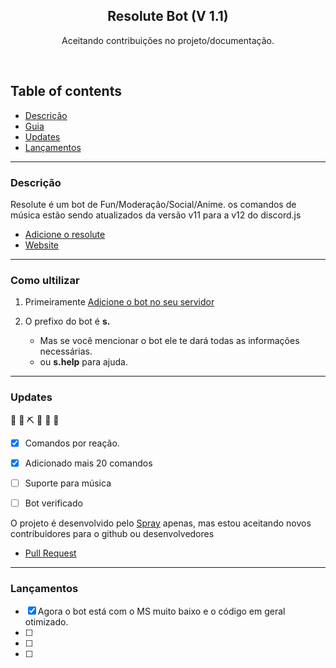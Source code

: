<p align="center">
  <a href="https://github.com/sprayx/ResoluteBot">
  </a>
  <h2 align="center">Resolute Bot (V 1.1)</h2>

  <p align="center">
        Aceitando contribuições no projeto/documentação.
    <br>
    </p>
</p>

<br>

## Table of contents
- [Descrição](#descrição)
- [Guia](#como-ultilizar)
- [Updates](#updates)
- [Lançamentos](#lançamentos)


<hr>

### Descrição

Resolute é um bot de Fun/Moderação/Social/Anime.
os comandos de música estão sendo atualizados da versão v11 para a v12 do discord.js
 - [Adicione o resolute](https://discord.com/oauth2/authorize?client_id=764919941538775050&permissions=8&scope=bot)
 - [Website](http://spr4y.xyz/resolute)

<hr>

### Como ultilizar

1. Primeiramente [Adicione o bot no seu servidor](https://discord.com/oauth2/authorize?client_id=764919941538775050&permissions=8&scope=bot)

2. O prefixo do bot é **s.**
    * Mas se você mencionar o bot ele te dará todas as informações necessárias.
    * ou **s.help** para ajuda.


<hr>

### Updates
  🚧 👷‍ ⛏ 👷 🔧️ 🚧
- [x] Comandos por reação.
- [x] Adicionado mais 20 comandos
- [ ] Suporte para música
- [ ] Bot verificado


O projeto é desenvolvido pelo [Spray](https://github.com/sprayx) apenas, mas estou aceitando novos contribuidores para o github ou desenvolvedores

- [Pull Request](https://github.com/sprayx/Resolute/pulls)


<hr>

### Lançamentos
- [x] Agora o bot está com o MS muito baixo e o código em geral otimizado.
- [ ] 
- [ ] 
- [ ] 


